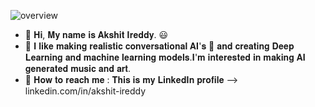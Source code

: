 ![overview](https://user-images.githubusercontent.com/90443032/182848398-836127dd-97a6-4b8e-8970-bced689893a8.svg)

- 👋 𝐇𝐢, 𝐌𝐲 𝐧𝐚𝐦𝐞 𝐢𝐬 𝐀𝐤𝐬𝐡𝐢𝐭 𝐈𝐫𝐞𝐝𝐝𝐲. 😃
- 💎 𝐈 𝐥𝐢𝐤𝐞 𝐦𝐚𝐤𝐢𝐧𝐠 𝐫𝐞𝐚𝐥𝐢𝐬𝐭𝐢𝐜 𝐜𝐨𝐧𝐯𝐞𝐫𝐬𝐚𝐭𝐢𝐨𝐧𝐚𝐥 𝐀𝐈'𝐬 🤖 𝐚𝐧𝐝 𝐜𝐫𝐞𝐚𝐭𝐢𝐧𝐠 𝐃𝐞𝐞𝐩 𝐋𝐞𝐚𝐫𝐧𝐢𝐧𝐠 𝐚𝐧𝐝 𝐦𝐚𝐜𝐡𝐢𝐧𝐞 𝐥𝐞𝐚𝐫𝐧𝐢𝐧𝐠 𝐦𝐨𝐝𝐞𝐥𝐬.𝐈'𝐦 𝐢𝐧𝐭𝐞𝐫𝐞𝐬𝐭𝐞𝐝 𝐢𝐧 𝐦𝐚𝐤𝐢𝐧𝐠 𝐀𝐈 𝐠𝐞𝐧𝐞𝐫𝐚𝐭𝐞𝐝 𝐦𝐮𝐬𝐢𝐜 𝐚𝐧𝐝 𝐚𝐫𝐭.
- 📱 𝐇𝐨𝐰 𝐭𝐨 𝐫𝐞𝐚𝐜𝐡 𝐦𝐞 : 𝐓𝐡𝐢𝐬 𝐢𝐬 𝐦𝐲 𝐋𝐢𝐧𝐤𝐞𝐝𝐈𝐧 𝐩𝐫𝐨𝐟𝐢𝐥𝐞 --> linkedin.com/in/akshit-ireddy

<!---
AkshitIreddy/AkshitIreddy is a ✨ special ✨ repository because its `README.md` (this file) appears on your GitHub profile.
You can click the Preview link to take a look at your changes.
--->

